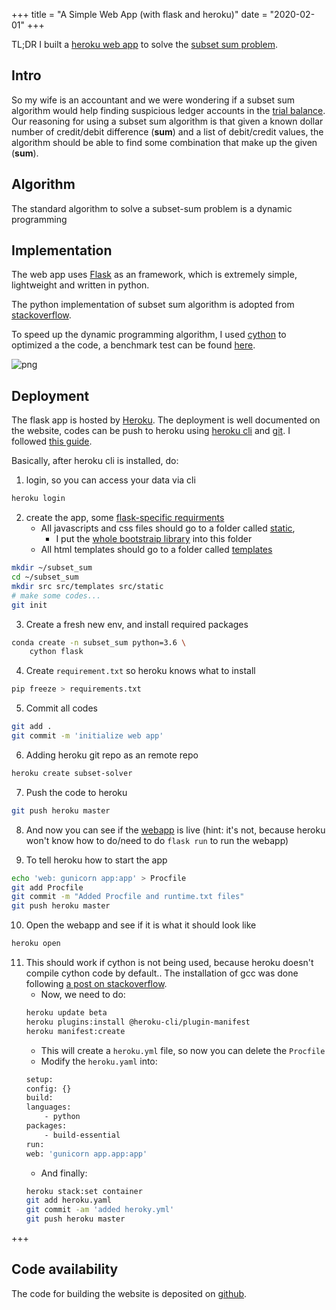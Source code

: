+++
title = "A Simple Web App (with flask and heroku)"
date = "2020-02-01"
+++


TL;DR I built a [heroku web app](http://subset-solver.herokuapp.com) to solve the [subset sum problem](https://en.wikipedia.org/wiki/Subset_sum_problem).

## Intro ##

So my wife is an accountant and we were wondering if a subset sum algorithm would help finding suspicious ledger accounts in the [trial balance](https://en.wikipedia.org/wiki/Trial_balance). Our reasoning for using a subset sum algorithm is that given a known dollar number of credit/debit difference (**sum**) and a list of debit/credit values, the algorithm should be able to find some combination that make up the given (**sum**). 

## Algorithm ##

The standard algorithm to solve a subset-sum problem is a dynamic programming 

## Implementation ##

The web app uses [Flask](https://www.palletsprojects.com/p/flask/) as an framework, which is extremely simple, lightweight and written in python.

The python implementation of subset sum algorithm is adopted from [stackoverflow](https://stackoverflow.com/questions/4632322/finding-all-possible-combinations-of-numbers-to-reach-a-given-sum).

To speed up the dynamic programming algorithm, I used [cython](https://cython.readthedocs.io/en/latest/src/quickstart/overview.html) to optimized a the code, a benchmark test can be found [here](https://github.com/wckdouglas/subset_sum/blob/master/benchmark/benchmark_cython.ipynb).


![png](/article_images/flask/timing.png)

## Deployment ##

The flask app is hosted by [Heroku](https://heroku.com). The deployment is well documented on the website, codes can be push to heroku using [heroku cli](https://devcenter.heroku.com/articles/heroku-cli) and [git](https://devcenter.heroku.com/categories/deploying-with-git). I followed [this guide](https://pybit.es/deploy-flask-heroku.html).

Basically, after heroku cli is installed, do:

1. login, so you can access your data via cli
```bash
heroku login 
```

2. create the app, some [flask-specific requirments](https://exploreflask.com/en/latest/organizing.html)
    - All javascripts and css files should go to a folder called [static](https://github.com/wckdouglas/subset_sum/tree/master/src/static),
        - I put the [whole bootstraip library](https://getbootstrap.com/) into this folder
    - All html templates should go to a folder called [templates](https://github.com/wckdouglas/subset_sum/tree/master/src/templates)
```bash
mkdir ~/subset_sum
cd ~/subset_sum
mkdir src src/templates src/static
# make some codes...
git init
```

3. Create a fresh new env, and install required packages
```bash
conda create -n subset_sum python=3.6 \
    cython flask    
```

4. Create ```requirement.txt``` so heroku knows what to install
```bash
pip freeze > requirements.txt
```

5. Commit all codes
```bash
git add .
git commit -m 'initialize web app'
```

6. Adding heroku git repo as an remote repo
```bash
heroku create subset-solver
```

7. Push the code to heroku
```bash
git push heroku master
```

8. And now you can see if the [webapp](http://subset-solver.herokuapp.com/) is live (hint: it's not, because heroku won't know how to do/need to do ```flask run``` to run the webapp)

9. To tell heroku how to start the app
```bash
echo 'web: gunicorn app:app' > Procfile
git add Procfile
git commit -m "Added Procfile and runtime.txt files"
git push heroku master
```

10. Open the webapp and see if it is what it should look like
```bash
heroku open
```

11. This should work if cython is not being used, because heroku doesn't compile cython code by default.. The installation of gcc was done following [a post on stackoverflow](https://stackoverflow.com/questions/51655018/how-to-host-cython-web-app-on-heroku).
    - Now, we need to do:
    ```bash
    heroku update beta
    heroku plugins:install @heroku-cli/plugin-manifest
    heroku manifest:create
    ```
      - This will create a ```heroku.yml``` file, so now you can delete the ```Procfile```
      - Modify the ```heroku.yaml``` into:
    ```bash
    setup:
    config: {}
    build:
    languages:
        - python
    packages:
        - build-essential
    run:
    web: 'gunicorn app.app:app'
    ```
    - And finally:
    ```bash
    heroku stack:set container
    git add heroku.yaml
    git commit -am 'added heroky.yml'
    git push heroku master
    ```

+++

## Code availability ##

The code for building the website is deposited on [github](https://github.com/wckdouglas/subset_sum).
